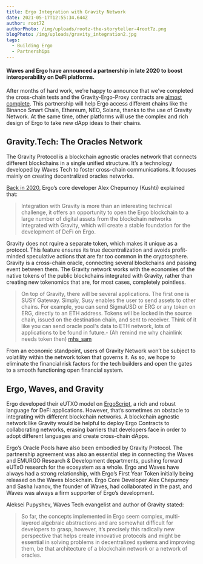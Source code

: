 ```yaml
---
title: Ergo Integration with Gravity Network
date: 2021-05-17T12:55:34.644Z
author: root7Z
authorPhoto: /img/uploads/rootz-the-storyteller-4root7z.png
blogPhoto: /img/uploads/gravity_integration2.jpg
tags:
  - Building Ergo
  - Partnerships
---
```

<!--StartFragment-->



#### Waves and Ergo have announced a partnership in late 2020 to boost interoperability on DeFi platforms. 



After months of hard work, we’re happy to announce that we’ve completed the cross-chain tests and the Gravity-Ergo-Proxy contracts are [almost complete](https://curiaregiscrypto.medium.com/whats-going-on-behind-the-screens-ergo-weekly-dev-update-april-28th-a12153ffccca). This partnership will help Ergo access different chains like the Binance Smart Chain, Ethereum, NEO, Solana, thanks to the use of Gravity Network. At the same time, other platforms will use the complex and rich design of Ergo to take new dApp ideas to their chains.



## Gravity.Tech: The Oracles Network



The Gravity Protocol is a blockchain agnostic oracles network that connects different blockchains in a single unified structure. It’s a technology developed by Waves Tech to foster cross-chain communications. It focuses mainly on creating decentralized oracles networks.  

[Back in 2020](https://medium.com/wavesprotocol/waves-partners-with-ergo-to-foster-interoperability-solutions-via-gravity-e184bca91d71), Ergo’s core developer Alex Chepurnoy (Kushti) explained that: 



> Integration with Gravity is more than an interesting technical challenge, it offers an opportunity to open the Ergo blockchain to a large number of digital assets from the blockchain networks integrated with Gravity, which will create a stable foundation for the development of DeFi on Ergo.



Gravity does not rquire a separate token, which makes it unique as a protocol. This feature ensures its true decentralization and avoids profit-minded speculative actions that are far too common in the cryptosphere. Gravity is a cross-chain oracle, connecting several blockchains and passing event between them. The Gravity network works with the economies of the native tokens of the public blockchains integrated with Gravity, rather than creating new tokenomics that are, for most cases, completely pointless.

> On top of Gravity, there will be several applications. The first one is SUSY Gateway. Simply, Susy enables the user to send assets to other chains. For example, you can send SigmaUSD or ERG or any token on ERG, directly to an ETH address. Tokens will be locked in the source chain, issued on the destination chain, and sent to receiver. Think of it like you can send oracle pool's data to ETH network, lots of applications to be found in future.- (Ah remind me why chainlink needs token then) [mhs_sam](https://www.reddit.com/r/ergonauts/comments/ndn7h3/can_anyone_explain_gravity_to_me_like_im_5_i_dont/)



From an economic standpoint, users of Gravity Network won’t be subject to volatility within the network token that governs it. As so, we hope to eliminate the financial risk factors for the tech builders and open the gates to a smooth functioning open financial system.



## Ergo, Waves, and Gravity



Ergo developed their eUTXO model on [ErgoScript](https://ergoplatform.org/docs/ErgoScript.pdf), a rich and robust language for DeFi applications. However, that’s sometimes an obstacle to integrating with different blockchain networks. A blockchain agnostic network like Gravity would be helpful to deploy Ergo Contracts to collaborating networks, erasing barriers that developers face in order to adopt different languages and create cross-chain dApps. 



Ergo’s Oracle Pools have also been embodied by Gravity Protocol. The partnership agreement was also an essential step in connecting the Waves and EMURGO Research & Development departments, pushing forward eUTxO research for the ecosystem as a whole. Ergo and Waves have always had a strong relationship, with Ergo’s First Year Token initially being released on the Waves blockchain. Ergo Core Developer Alex Chepurnoy and Sasha Ivanov, the founder of Waves, had collaborated in the past, and Waves was always a firm supporter of Ergo’s development. 



Aleksei Pupyshev, Waves Tech evangelist and author of Gravity stated:



> So far, the concepts implemented in Ergo seem complex, multi-layered algebraic abstractions and are somewhat difficult for developers to grasp, however, it’s precisely this radically new perspective that helps create innovative protocols and might be essential in solving problems in decentralized systems and improving them, be that architecture of a blockchain network or a network of oracles.



<!--EndFragment-->